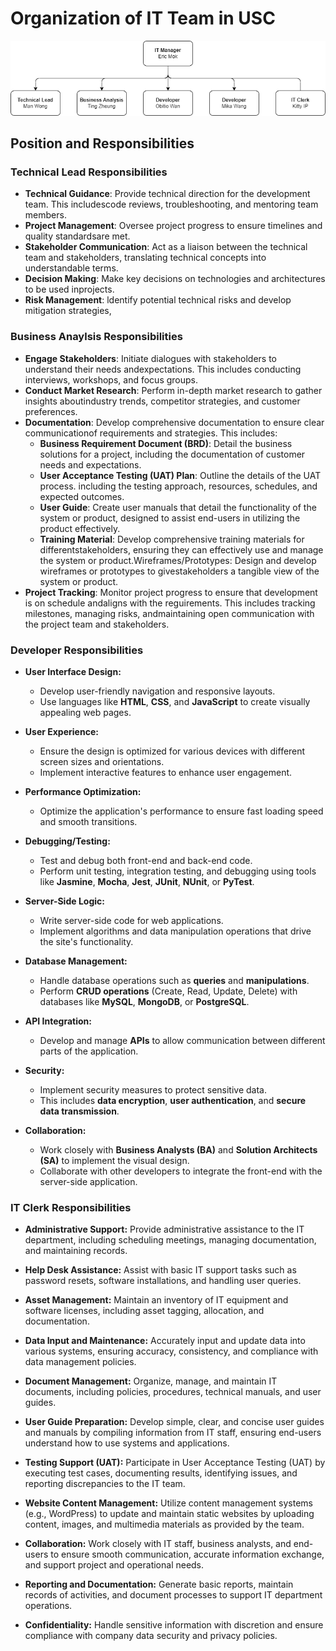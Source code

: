 # Organization of IT Team in USC
![org-chart](./org-chart.drawio.png)

## Position and Responsibilities
### Technical Lead Responsibilities

- **Technical Guidance**: Provide technical direction for the development team. This includescode reviews, troubleshooting, and mentoring team members.  
- **Project Management**: Oversee project progress to ensure timelines and quality standardsare met.  
- **Stakeholder Communication**: Act as a liaison between the technical team and stakeholders, translating technical concepts into understandable terms.  
- **Decision Making**: Make key decisions on technologies and architectures to be used inprojects.  
- **Risk Management**: ldentify potential technical risks and develop mitigation strategies,  

### Business Anaylsis Responsibilities

- **Engage Stakeholders**: Initiate dialogues with stakeholders to understand their needs andexpectations. This includes conducting interviews, workshops, and focus groups.  
- **Conduct Market Research**: Perform in-depth market research to gather insights aboutindustry trends, competitor strategies, and customer preferences.  
- **Documentation**: Develop comprehensive documentation to ensure clear communicationof requirements and strategies. This includes:  
    - **Business Requirement Document (BRD)**: Detail the business solutions for a project, including the documentation of customer needs and expectations.  
    - **User Acceptance Testing (UAT) Plan**: Outline the details of the UAT process. including the testing approach, resources, schedules, and expected outcomes.  
    - **User Guide**: Create user manuals that detail the functionality of the system or product, designed to assist end-users in utilizing the product effectively.  
    - **Training Material**: Develop comprehensive training materials for differentstakeholders, ensuring they can effectively use and manage the system or product.Wireframes/Prototypes: Design and develop wireframes or prototypes to givestakeholders a tangible view of the system or product.  
- **Project Tracking**: Monitor project progress to ensure that development is on schedule andaligns with the reguirements. This includes tracking milestones, managing risks, andmaintaining open communication with the project team and stakeholders.

### Developer Responsibilities

- **User Interface Design:** 
    - Develop user-friendly navigation and responsive layouts.
    - Use languages like **HTML**, **CSS**, and **JavaScript** to create visually appealing web pages.

- **User Experience:** 
    - Ensure the design is optimized for various devices with different screen sizes and orientations.
    - Implement interactive features to enhance user engagement.

- **Performance Optimization:** 
    - Optimize the application's performance to ensure fast loading speed and smooth transitions.

- **Debugging/Testing:** 
    - Test and debug both front-end and back-end code.
    - Perform unit testing, integration testing, and debugging using tools like **Jasmine**, **Mocha**, **Jest**, **JUnit**, **NUnit**, or **PyTest**.

- **Server-Side Logic:** 
    - Write server-side code for web applications.
    - Implement algorithms and data manipulation operations that drive the site's functionality.

- **Database Management:** 
    - Handle database operations such as **queries** and **manipulations**.
    - Perform **CRUD operations** (Create, Read, Update, Delete) with databases like **MySQL**, **MongoDB**, or **PostgreSQL**.

- **API Integration:** 
    - Develop and manage **APIs** to allow communication between different parts of the application.

- **Security:** 
    - Implement security measures to protect sensitive data.
    - This includes **data encryption**, **user authentication**, and **secure data transmission**.

- **Collaboration:** 
    - Work closely with **Business Analysts (BA)** and **Solution Architects (SA)** to implement the visual design.
    - Collaborate with other developers to integrate the front-end with the server-side application.

### IT Clerk Responsibilities

- **Administrative Support:** Provide administrative assistance to the IT department, including scheduling meetings, managing documentation, and maintaining records.

- **Help Desk Assistance:** Assist with basic IT support tasks such as password resets, software installations, and handling user queries.

- **Asset Management:** Maintain an inventory of IT equipment and software licenses, including asset tagging, allocation, and documentation.

- **Data Input and Maintenance:** Accurately input and update data into various systems, ensuring accuracy, consistency, and compliance with data management policies.

- **Document Management:** Organize, manage, and maintain IT documents, including policies, procedures, technical manuals, and user guides.

- **User Guide Preparation:** Develop simple, clear, and concise user guides and manuals by compiling information from IT staff, ensuring end-users understand how to use systems and applications.

- **Testing Support (UAT):** Participate in User Acceptance Testing (UAT) by executing test cases, documenting results, identifying issues, and reporting discrepancies to the IT team.

- **Website Content Management:** Utilize content management systems (e.g., WordPress) to update and maintain static websites by uploading content, images, and multimedia materials as provided by the team.

- **Collaboration:** Work closely with IT staff, business analysts, and end-users to ensure smooth communication, accurate information exchange, and support project and operational needs.

- **Reporting and Documentation:** Generate basic reports, maintain records of activities, and document processes to support IT department operations.

- **Confidentiality:** Handle sensitive information with discretion and ensure compliance with company data security and privacy policies.
